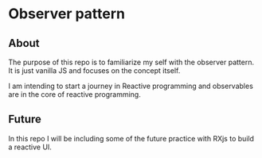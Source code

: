 # Observer pattern

## About

The purpose of this repo is to familiarize my self with the observer pattern. It is just vanilla JS and focuses on the concept itself.

I am intending to start a journey in Reactive programming and observables are in the core of reactive programming.

## Future

In this repo I will be including some of the future practice with RXjs to build a reactive UI.
